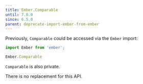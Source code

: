 ```yaml
---
title: Ember.Comparable
until: 7.0.0
since: 6.5.0
parent: deprecate-import-ember-from-ember
---
```



Previously, `Comparable` could be accessed via the `Ember` import:
```js
import Ember from 'ember';

Ember.Comparable
```
`Comparable` is also private.

There is no replacement for this API.
